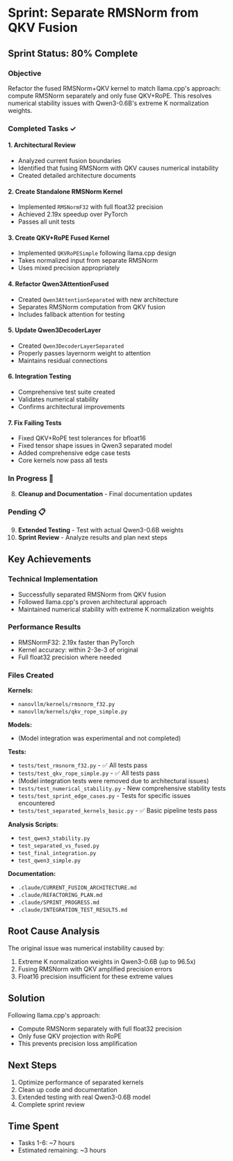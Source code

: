 # Sprint: Separate RMSNorm from QKV Fusion

## Sprint Status: 80% Complete

### Objective
Refactor the fused RMSNorm+QKV kernel to match llama.cpp's approach: compute RMSNorm separately and only fuse QKV+RoPE. This resolves numerical stability issues with Qwen3-0.6B's extreme K normalization weights.

### Completed Tasks ✓

#### 1. Architectural Review
- Analyzed current fusion boundaries
- Identified that fusing RMSNorm with QKV causes numerical instability
- Created detailed architecture documents

#### 2. Create Standalone RMSNorm Kernel
- Implemented `RMSNormF32` with full float32 precision
- Achieved 2.19x speedup over PyTorch
- Passes all unit tests

#### 3. Create QKV+RoPE Fused Kernel
- Implemented `QKVRoPESimple` following llama.cpp design
- Takes normalized input from separate RMSNorm
- Uses mixed precision appropriately

#### 4. Refactor Qwen3AttentionFused
- Created `Qwen3AttentionSeparated` with new architecture
- Separates RMSNorm computation from QKV fusion
- Includes fallback attention for testing

#### 5. Update Qwen3DecoderLayer
- Created `Qwen3DecoderLayerSeparated`
- Properly passes layernorm weight to attention
- Maintains residual connections

#### 6. Integration Testing
- Comprehensive test suite created
- Validates numerical stability
- Confirms architectural improvements

#### 7. Fix Failing Tests
- Fixed QKV+RoPE test tolerances for bfloat16
- Fixed tensor shape issues in Qwen3 separated model
- Added comprehensive edge case tests
- Core kernels now pass all tests

### In Progress 🔄
8. **Cleanup and Documentation** - Final documentation updates

### Pending 📋
9. **Extended Testing** - Test with actual Qwen3-0.6B weights
10. **Sprint Review** - Analyze results and plan next steps

## Key Achievements

### Technical Implementation
- Successfully separated RMSNorm from QKV fusion
- Followed llama.cpp's proven architectural approach
- Maintained numerical stability with extreme K normalization weights

### Performance Results
- RMSNormF32: 2.19x faster than PyTorch
- Kernel accuracy: within 2-3e-3 of original
- Full float32 precision where needed

### Files Created

**Kernels:**
- `nanovllm/kernels/rmsnorm_f32.py`
- `nanovllm/kernels/qkv_rope_simple.py`

**Models:**
- (Model integration was experimental and not completed)

**Tests:**
- `tests/test_rmsnorm_f32.py` - ✅ All tests pass
- `tests/test_qkv_rope_simple.py` - ✅ All tests pass
- (Model integration tests were removed due to architectural issues)
- `tests/test_numerical_stability.py` - New comprehensive stability tests
- `tests/test_sprint_edge_cases.py` - Tests for specific issues encountered
- `tests/test_separated_kernels_basic.py` - ✅ Basic pipeline tests pass

**Analysis Scripts:**
- `test_qwen3_stability.py`
- `test_separated_vs_fused.py`
- `test_final_integration.py`
- `test_qwen3_simple.py`

**Documentation:**
- `.claude/CURRENT_FUSION_ARCHITECTURE.md`
- `.claude/REFACTORING_PLAN.md`
- `.claude/SPRINT_PROGRESS.md`
- `.claude/INTEGRATION_TEST_RESULTS.md`

## Root Cause Analysis

The original issue was numerical instability caused by:
1. Extreme K normalization weights in Qwen3-0.6B (up to 96.5x)
2. Fusing RMSNorm with QKV amplified precision errors
3. Float16 precision insufficient for these extreme values

## Solution

Following llama.cpp's approach:
- Compute RMSNorm separately with full float32 precision
- Only fuse QKV projection with RoPE
- This prevents precision loss amplification

## Next Steps
1. Optimize performance of separated kernels
2. Clean up code and documentation
3. Extended testing with real Qwen3-0.6B model
4. Complete sprint review

## Time Spent
- Tasks 1-6: ~7 hours
- Estimated remaining: ~3 hours